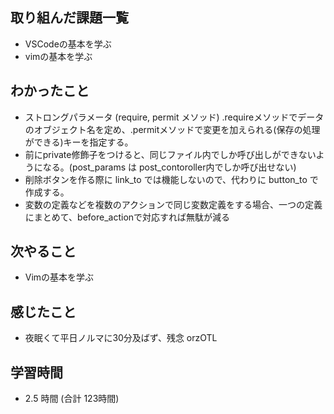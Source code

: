 ## 取り組んだ課題一覧
- VSCodeの基本を学ぶ
- vimの基本を学ぶ
## わかったこと
- ストロングパラメータ (require, permit メソッド) .requireメソッドでデータのオブジェクト名を定め、.permitメソッドで変更を加えられる(保存の処理ができる)キーを指定する。
- 前にprivate修飾子をつけると、同じファイル内でしか呼び出しができないようになる。(post_params は post_contoroller内でしか呼び出せない)
- 削除ボタンを作る際に link_to では機能しないので、代わりに button_to で作成する。
- 変数の定義などを複数のアクションで同じ変数定義をする場合、一つの定義にまとめて、before_actionで対応すれば無駄が減る
## 次やること
- Vimの基本を学ぶ
## 感じたこと
- 夜眠くて平日ノルマに30分及ばず、残念 orzOTL
## 学習時間
- 2.5 時間 (合計 123時間)
